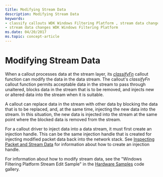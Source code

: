 ```yaml
---
title: Modifying Stream Data
description: Modifying Stream Data
keywords:
- classify callouts WDK Windows Filtering Platform , stream data changes
- stream data changes WDK Windows Filtering Platform
ms.date: 04/20/2017
ms.topic: concept-article
---
```


# Modifying Stream Data


When a callout processes data at the stream layer, its [*classifyFn*](/windows-hardware/drivers/ddi/fwpsk/nc-fwpsk-fwps_callout_classify_fn0) callout function can modify the data in the data stream. The callout's *classifyFn* callout function permits acceptable data in the stream to pass through unaltered, blocks data in the stream that is to be removed, and injects new or altered data into the stream when it is suitable.

A callout can replace data in the stream with other data by blocking the data that is to be replaced, and, at the same time, injecting the new data into the stream. In this situation, the new data is injected into the stream at the same point where the blocked data is removed from the stream.

For a callout driver to inject data into a data stream, it must first create an injection handle. This can be the same injection handle that is created for injecting modified packet data back into the network stack. See [Inspecting Packet and Stream Data](packet-inspection-points.md) for information about how to create an injection handle.

For information about how to modify stream data, see the "Windows Filtering Platform Stream Edit Sample" in the [Hardware Samples](https://go.microsoft.com/fwlink/p/?LinkId=618052) code gallery.

 

